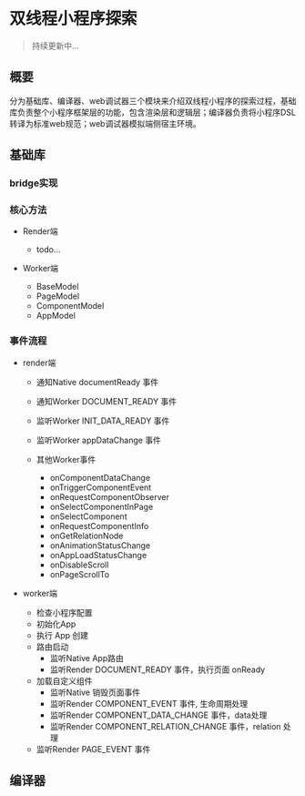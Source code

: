 # 双线程小程序探索
> 持续更新中...

## 概要
分为基础库、编译器、web调试器三个模块来介绍双线程小程序的探索过程，基础库负责整个小程序框架层的功能，包含渲染层和逻辑层；编译器负责将小程序DSL转译为标准web规范；web调试器模拟端侧宿主环境。

## 基础库

### bridge实现

### 核心方法

- Render端

  - todo...

- Worker端
  - BaseModel
  - PageModel
  - ComponentModel
  - AppModel

### 事件流程

- render端

  - 通知Native documentReady 事件
  - 通知Worker DOCUMENT_READY 事件
  
  - 监听Worker INIT_DATA_READY 事件
  - 监听Worker appDataChange 事件
  - 其他Worker事件
    - onComponentDataChange
    - onTriggerComponentEvent
    - onRequestComponentObserver
    - onSelectComponentInPage
    - onSelectComponent
    - onRequestComponentInfo
    - onGetRelationNode
    - onAnimationStatusChange
    - onAppLoadStatusChange
    - onDisableScroll
    - onPageScrollTo

- worker端

  - 检查小程序配置
  - 初始化App
  - 执行 App 创建
  - 路由启动
    - 监听Native App路由
    - 监听Render DOCUMENT_READY 事件，执行页面 onReady
  - 加载自定义组件
    - 监听Native 销毁页面事件
    - 监听Render COMPONENT_EVENT 事件, 生命周期处理
    - 监听Render COMPONENT_DATA_CHANGE 事件，data处理
    - 监听Render COMPONENT_RELATION_CHANGE 事件，relation 处理
  - 监听Render PAGE_EVENT 事件


## 编译器
